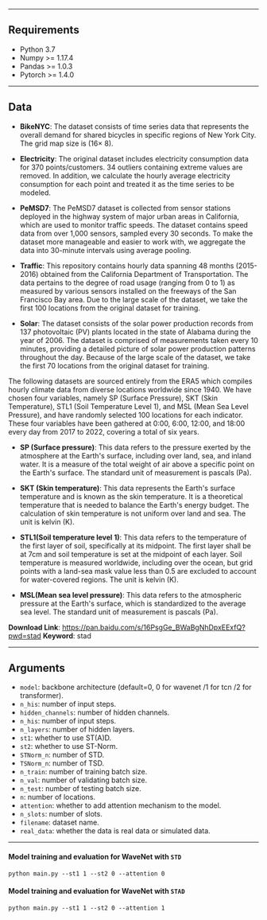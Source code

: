 
-----
## Requirements
- Python 3.7  
- Numpy >= 1.17.4  
- Pandas >= 1.0.3  
- Pytorch >= 1.4.0

------
## Data

- **BikeNYC**: The dataset consists of time series data that represents the overall demand for shared bicycles in specific regions of New York City. The grid map size is (16$\times$ 8).

- **Electricity**: The original dataset includes electricity consumption data for 370 points/customers. 34 outliers containing extreme values are removed. In addition, we calculate the hourly average electricity consumption for each point and treated it as the time series to be modeled.

- **PeMSD7**: The PeMSD7 dataset is collected from sensor stations deployed in the highway system of major urban areas in California, which are used to monitor traffic speeds. The dataset contains speed data from over 1,000 sensors, sampled every 30 seconds. To make the dataset more manageable and easier to work with, we aggregate the data into 30-minute intervals using average pooling. 

- **Traffic**: This repository contains hourly data spanning 48 months (2015-2016) obtained from the California Department of Transportation. The data pertains to the degree of road usage (ranging from 0 to 1) as measured by various sensors installed on the freeways of the San Francisco Bay area. Due to the large scale of the dataset, we take the first 100 locations from the original dataset for training. 

- **Solar**: The dataset consists of the solar power production records from 137 photovoltaic (PV) plants located in the state of Alabama during the year of 2006. The dataset is comprised of measurements taken every 10 minutes, providing a detailed picture of solar power production patterns throughout the day. Because of the large scale of the dataset, we take the first 70 locations from the original dataset for training. 

The following datasets are sourced entirely from the ERA5 which compiles hourly climate data from diverse locations worldwide since 1940. We have chosen four variables, namely SP (Surface Pressure), SKT (Skin Temperature), STL1 (Soil Temperature Level 1), and MSL (Mean Sea Level Pressure), and have randomly selected 100 locations for each indicator. These four variables have been gathered at 0:00, 6:00, 12:00, and 18:00 every day from 2017 to 2022, covering a total of six years.

- **SP (Surface pressure)**: This data refers to the pressure exerted by the atmosphere at the Earth's surface, including over land, sea, and inland water. It is a measure of the total weight of air above a specific point on the Earth's surface. The standard unit of measurement is pascals (Pa).

- **SKT (Skin temperature)**: This data represents the Earth's surface temperature and is known as the skin temperature. It is a theoretical temperature that is needed to balance the Earth's energy budget. The calculation of skin temperature is not uniform over land and sea. The unit is kelvin (K).

- **STL1(Soil temperature level 1)**: This data refers to the temperature of the first layer of soil, specifically at its midpoint. The first layer shall be at 7cm and soil temperature is set at the midpoint of each layer. Soil temperature is measured worldwide, including over the ocean, but grid points with a land-sea mask value less than 0.5 are excluded to account for water-covered regions. The unit is kelvin (K).

- **MSL(Mean sea level pressure)**: This data refers to the atmospheric pressure at the Earth's surface, which is standardized to the average sea level. The standard unit of measurement is pascals (Pa).


**Download Link**: https://pan.baidu.com/s/16PsgGe_BWaBgNhDpxEExfQ?pwd=stad 
**Keyword**: stad

-----
## Arguments

- `model`: backbone architecture (default=0, 0 for wavenet /1 for tcn /2 for transformer).  
- `n_his`: number of input steps.
- `hidden_channels`: number of hidden channels.  
- `n_his`: number of input steps.  
- `n_layers`: number of hidden layers.
- `st1`: whether to use ST(A)D.
- `st2`: whether to use ST-Norm.
- `STNorm_n`: number of STD.
- `TSNorm_n`: number of TSD.
- `n_train`: number of training batch size.
- `n_val`: number of validating batch size.
- `n_test`: number of testing batch size.
- `n`: number of locations.
- `attention`: whether to add attention mechanism to the model.
- `n_slots`: number of slots.
- `filename`: dataset name.
- `real_data`: whether the data is real data or simulated data.

-----
#### Model training and evaluation for WaveNet with `STD`
```
python main.py --st1 1 --st2 0 --attention 0
```

#### Model training and evaluation for WaveNet with `STAD`
```
python main.py --st1 1 --st2 0 --attention 1
```
